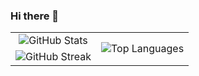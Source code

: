### Hi there 👋

<style>
    table, th, td {
    border: 0px;
    border-collapse: collapse;
    }
</style>

<center>
    <table style="max-width:800px;">
        <tr>
            <td><center><img src="https://github-readme-stats.vercel.app/api?username=SimonSchwaiger&show_icons=true&theme=cobalt" alt="GitHub Stats"></center></td>
            <td rowspan="2"><center><img src="https://github-readme-stats.vercel.app/api/top-langs/?username=SimonSchwaiger&show_icons=true&theme=cobalt&langs_count=8" alt="Top Languages"></center></td>
        </tr>
        <tr>
            <td><center><img src="https://streak-stats.demolab.com?user=SimonSchwaiger&theme=vue-dark&hide_border=false&date_format=j%20M%5B%20Y%5D" alt="GitHub Streak"></center></td>
        </tr>
    </table>
</center>

<!--
**SimonSchwaiger/SimonSchwaiger** is a ✨ _special_ ✨ repository because its `README.md` (this file) appears on your GitHub profile.

Here are some ideas to get you started:

- 🔭 I’m currently working on ...
- 🌱 I’m currently learning ...
- 👯 I’m looking to collaborate on ...
- 🤔 I’m looking for help with ...
- 💬 Ask me about ...
- 📫 How to reach me: ...
- 😄 Pronouns: ...
- ⚡ Fun fact: ...
-->
